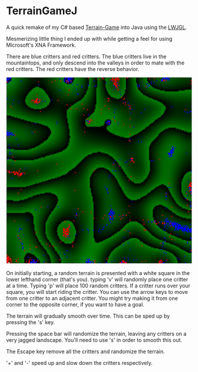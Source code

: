 TerrainGameJ
============

A quick remake of my C# based [Terrain-Game](https://github.com/SethJMoore/Terrain-Game) into Java
using the [LWJGL](http://lwjgl.org/).

Mesmerizing little thing I ended up with while getting a feel for using Microsoft's XNA Framework.

There are blue critters and red critters. The blue critters live in the mountaintops, and only descend into the valleys
in order to mate with the red critters. The red critters have the reverse behavior.

![Game in progress](https://raw.githubusercontent.com/SethJMoore/TerrainGameJ/master/InProgress.JPG)

On initially starting, a random terrain is presented with a white square in the lower lefthand corner (that's you).
typing 'v' will randomly place one critter at a time. Typing 'p' will place 100 random critters. If a critter runs over
your square, you will start riding the critter. You can use the arrow keys to move from one critter to an adjacent critter.
You might try making it from one corner to the opposite corner, if you want to have a goal.

The terrain will gradually smooth over time. This can be sped up by pressing the 's' key.

Pressing the space bar will randomize the terrain, leaving any critters on a very jagged landscape. You'll need to use 's'
in order to smooth this out.

The Escape key remove all the critters and randomize the terrain.

'+' and '-' speed up and slow down the critters respectively.
